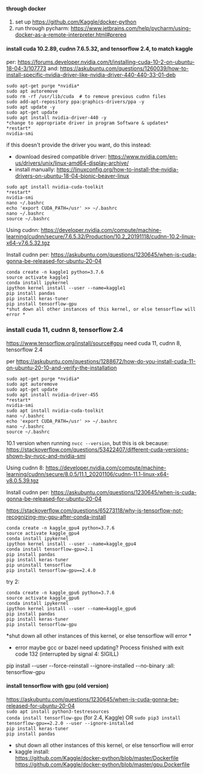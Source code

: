 #### through docker
1. set up https://github.com/Kaggle/docker-python
1. run through pycharm: https://www.jetbrains.com/help/pycharm/using-docker-as-a-remote-interpreter.html#prereq


#### install cuda 10.2.89, cudnn 7.6.5.32, and tensorflow 2.4, to match kaggle

per: https://forums.developer.nvidia.com/t/installing-cuda-10-2-on-ubuntu-18-04-3/107773
and: https://askubuntu.com/questions/1260039/how-to-install-specific-nvidia-driver-like-nvidia-driver-440-440-33-01-deb
```
sudo apt-get purge *nvidia*
sudo apt autoremove
sudo rm -rf /usr/lib/cuda  # to remove previous cudnn files
sudo add-apt-repository ppa:graphics-drivers/ppa -y 
sudo apt update -y 
sudo apt-get update
sudo apt install nvidia-driver-440 -y 
*change to appropriate driver in program Software & updates*
*restart*
nvidia-smi
```
if this doesn't provide the driver you want, do this instead:
- download desired compatible driver: https://www.nvidia.com/en-us/drivers/unix/linux-amd64-display-archive/
- install manually: https://linuxconfig.org/how-to-install-the-nvidia-drivers-on-ubuntu-18-04-bionic-beaver-linux

```
sudo apt install nvidia-cuda-toolkit
*restart*
nvidia-smi
nano ~/.bashrc
echo 'export CUDA_PATH=/usr' >> ~/.bashrc
nano ~/.bashrc
source ~/.bashrc
```

Using cudnn:
https://developer.nvidia.com/compute/machine-learning/cudnn/secure/7.6.5.32/Production/10.2_20191118/cudnn-10.2-linux-x64-v7.6.5.32.tgz

Install cudnn per:
https://askubuntu.com/questions/1230645/when-is-cuda-gonna-be-released-for-ubuntu-20-04

```
conda create -n kaggle1 python=3.7.6 
source activate kaggle1
conda install ipykernel
ipython kernel install --user --name=kaggle1
pip install pandas
pip install keras-tuner 
pip install tensorflow-gpu
*shut down all other instances of this kernel, or else tensorflow will error *
```

### install cuda 11, cudnn 8, tensorflow 2.4
https://www.tensorflow.org/install/source#gpu
need cuda 11, cudnn 8, tensorflow 2.4

per https://askubuntu.com/questions/1288672/how-do-you-install-cuda-11-on-ubuntu-20-10-and-verify-the-installation
```
sudo apt-get purge *nvidia*
sudo apt autoremove
sudo apt-get update
sudo apt install nvidia-driver-455
*restart*
nvidia-smi
sudo apt install nvidia-cuda-toolkit
nano ~/.bashrc
echo 'export CUDA_PATH=/usr' >> ~/.bashrc
nano ~/.bashrc
source ~/.bashrc
```

10.1 version when running `nvcc --version`, but this is ok because:
https://stackoverflow.com/questions/53422407/different-cuda-versions-shown-by-nvcc-and-nvidia-smi

Using cudnn 8:
https://developer.nvidia.com/compute/machine-learning/cudnn/secure/8.0.5/11.1_20201106/cudnn-11.1-linux-x64-v8.0.5.39.tgz

Install cudnn per:
https://askubuntu.com/questions/1230645/when-is-cuda-gonna-be-released-for-ubuntu-20-04

https://stackoverflow.com/questions/65273118/why-is-tensorflow-not-recognizing-my-gpu-after-conda-install

```
conda create -n kaggle_gpu4 python=3.7.6 
source activate kaggle_gpu4
conda install ipykernel
ipython kernel install --user --name=kaggle_gpu4
conda install tensorflow-gpu=2.1
pip install pandas
pip install keras-tuner 
pip uninstall tensorflow
pip install tensorflow-gpu==2.4.0
```
try 2:
```
conda create -n kaggle_gpu6 python=3.7.6 
source activate kaggle_gpu6
conda install ipykernel
ipython kernel install --user --name=kaggle_gpu6
pip install pandas
pip install keras-tuner 
pip install tensorflow-gpu
```
*shut down all other instances of this kernel, or else tensorflow will error *

- error maybe gcc or bazel need updating?
Process finished with exit code 132 (interrupted by signal 4: SIGILL)

pip install --user --force-reinstall --ignore-installed --no-binary :all: tensorflow-gpu


#### install tensorflow with gpu (old version)
https://askubuntu.com/questions/1230645/when-is-cuda-gonna-be-released-for-ubuntu-20-04 <br>
`sudo apt install python3-testresources`<br>
`conda install tensorflow-gpu` (for 2.4, Kaggle) OR `sudo pip3 install tensorflow-gpu==2.2.0 --user --ignore-installed` <br> 
`pip install keras-tuner`<br>
`pip install pandas`<br>
- shut down all other instances of this kernel, or else tensorflow will error 
- kaggle install: <br>
https://github.com/Kaggle/docker-python/blob/master/Dockerfile <br>
https://github.com/Kaggle/docker-python/blob/master/gpu.Dockerfile <br>
